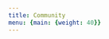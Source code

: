 ```yaml
---
title: Community
menu: {main: {weight: 40}}
---
```


<!--add blocks of content here to add more sections to the community page -->

